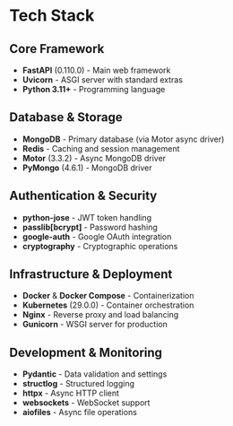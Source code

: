 # Tech Stack

## Core Framework
- **FastAPI** (0.110.0) - Main web framework
- **Uvicorn** - ASGI server with standard extras
- **Python 3.11+** - Programming language

## Database & Storage
- **MongoDB** - Primary database (via Motor async driver)
- **Redis** - Caching and session management
- **Motor** (3.3.2) - Async MongoDB driver
- **PyMongo** (4.6.1) - MongoDB driver

## Authentication & Security
- **python-jose** - JWT token handling
- **passlib[bcrypt]** - Password hashing
- **google-auth** - Google OAuth integration
- **cryptography** - Cryptographic operations

## Infrastructure & Deployment
- **Docker** & **Docker Compose** - Containerization
- **Kubernetes** (29.0.0) - Container orchestration
- **Nginx** - Reverse proxy and load balancing
- **Gunicorn** - WSGI server for production

## Development & Monitoring
- **Pydantic** - Data validation and settings
- **structlog** - Structured logging
- **httpx** - Async HTTP client
- **websockets** - WebSocket support
- **aiofiles** - Async file operations